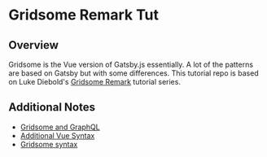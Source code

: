 # Gridsome Remark Tut
## Overview
Gridsome is the Vue version of Gatsby.js essentially. A lot of the patterns are based on Gatsby but with some differences. This tutorial repo is based on Luke Diebold's [Gridsome Remark](https://www.youtube.com/watch?v=e-ThzHtBnys&list=PLFZAa7EupbB61QMSYFB8YX9qQUKnWxu_M&index=2) tutorial series.

## Additional Notes
- [Gridsome and GraphQL](./docs/gridsome-gql.md)
- [Additional Vue Syntax](./docs/more-vue-syntax.md)
- [Gridsome syntax](./docs/gridsome-syntax.md)